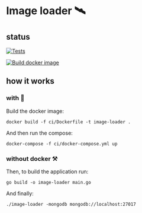 # Image loader 🛰️

## status

[![Tests](https://github.com/paulaolmedo/image-loader/actions/workflows/go.yml/badge.svg)](https://github.com/paulaolmedo/image-loader/actions/workflows/go.yml)

[![Build docker image](https://github.com/paulaolmedo/image-loader/actions/workflows/docker.yml/badge.svg)](https://github.com/paulaolmedo/image-loader/actions/workflows/docker.yml)

## how it works

### with 🐳
Build the docker image:
 ```
 docker build -f ci/Dockerfile -t image-loader .
 ```
 
 And then run the compose:
  ```
 docker-compose -f ci/docker-compose.yml up
 ```


### without docker ⚒️
Then, to build the application run:
 ```
 go build -o image-loader main.go
 ```

And finally:
```
./image-loader -mongodb mongodb://localhost:27017
```
